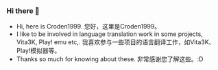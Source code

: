 ### Hi there 👋

- Hi, here is Croden1999. 您好，这里是Croden1999。
- I like to be involved in language translation work in some projects, Vita3K, Play! emu etc,. 我喜欢参与一些项目的语言翻译工作，如Vita3K、Play!模拟器等。
- Thanks so much for knowing about these. 非常感谢您了解这些。:D

<!--
**Croden1999/Croden1999** is a ✨ _special_ ✨ repository because its `README.md` (this file) appears on your GitHub profile.

Here are some ideas to get you started:

- 🔭 I’m currently working on ...
- 🌱 I’m currently learning ...
- 👯 I’m looking to collaborate on ...
- 🤔 I’m looking for help with ...
- 💬 Ask me about ...
- 📫 How to reach me: ...
- 😄 Pronouns: ...
- ⚡ Fun fact: ...
-->
